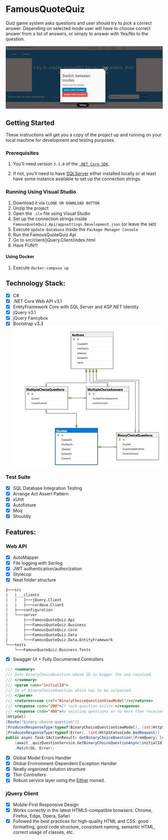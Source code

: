 # FamousQuoteQuiz
Quiz game system asks questions and user should try to pick a correct answer. 
Depending on selected mode user will have to choose correct answer from a list of
answers, or simply to answer with Yes/No to the question.

![alt text](https://raw.githubusercontent.com/profjordanov/FamousQuoteQuiz/master/resources/settings-screen.PNG)

## Getting Started
These instructions will get you a copy of the project up and running on your local machine for development and testing purposes.

### Prerequisites
1. You'll need version `3.1.0` of the [`.NET Core SDK`](https://dotnet.microsoft.com/download).

2. If not, you'll need to have [SQLServer](https://www.microsoft.com/en-us/sql-server/sql-server-downloads) either installed locally or at least have some instance available to set up the connection strings.

### Running Using Visual Studio

1. Download it via `CLONE OR DOWNLOAD BUTTON`
2. Unzip the project
3. Open the `.sln` file using Visual Studio
4. Set up the connection strings inside `FamousQuoteQuiz.Api/appsettings.Development.json` (or leave the set)
5. Execute `Update-Database` inside the `Package Manager Console`
6. Run the FamousQuoteQuiz.Api
7. Go to src/client/jQuery.Client/index.html
8. Have FUN!!!

#### Using Docker

1. Execute `docker-compose up`

## Technology Stack:
- [x] C#
- [x] .NET Core Web API v3.1
- [x] EntityFramework Core with SQL Server and ASP.NET Identity
- [x] jQuery v3.1
- [x] jQuery Fancybox
- [x] Bootstrap v3.3
![alt text](https://raw.githubusercontent.com/profjordanov/FamousQuoteQuiz/master/resources/database-diagram.PNG)

### Test Suite
- [x] SQL Database Integration Testing
- [x] Arrange Act Assert Pattern
- [x] xUnit
- [x] Autofixture
- [x] Moq
- [x] Shouldly

## Features:

### Web API
- [x] AutoMapper
- [x] File logging with Serilog
- [x] JWT authentication/authorization
- [x] Stylecop
- [x] Neat folder structure
```
├───src
|   |___clients
|   |   ├───jQuery.Client
|   |   ├───cordova.Client
│   ├───configuration
│   └───server
│       ├───FamousQuoteQuiz.Api
│       ├───FamousQuoteQuiz.Business
│       ├───FamousQuoteQuiz.Core
│       ├───FamousQuoteQuiz.Data
│       └───FamousQuoteQuiz.Data.EntityFramework
└───tests
    └───FamousQuoteQuiz.Business.Tests

```

- [x] Swagger UI + Fully Documented Controllers <br>
```csharp
/// <summary>
/// Gets BinaryChoiceQuestion whose ID is bigger the one received.
/// </summary>
/// <param name="initialId">
/// ID of BinaryChoiceQuestion which has to be surpassed.
/// </param>
/// <returns><see cref="BinaryChoiceQuestionViewModel"/></returns>
/// <response code="200">If such question exists.</response>
/// <response code="400">No existing questions or no more than received.</response>
[HttpGet]
[Route("binary-choice-question")]
[ProducesResponseType(typeof(BinaryChoiceQuestionViewModel), (int)HttpStatusCode.OK)]
[ProducesResponseType(typeof(Error), (int)HttpStatusCode.BadRequest)]
public async Task<IActionResult> GetBinaryChoiceQuestion([FromQuery] long initialId) =>
    (await _quizQuestionService.GetBinaryChoiceQuestionAsync(initialId))
    .Match(Ok, Error);
```
- [x] Global Model Errors Handler <br>
- [x] Global Environment-Dependent Exception Handler <br>
- [x] Neatly organized solution structure <br>
- [x] Thin Controllers <br>
- [x] Robust service layer using the [Either](http://optional-github.com) monad. <br>

### jQuery Client
- [x] Mobile-First Responsive Design
- [x] Works correctly in the latest HTML5-compatible browsers: Chrome, Firefox, Edge, Opera, Safari 
- [x] Followed the best practices for high-quality HTML and CSS: good formatting, good code structure, consistent naming, semantic HTML, correct usage of classes, etc.

